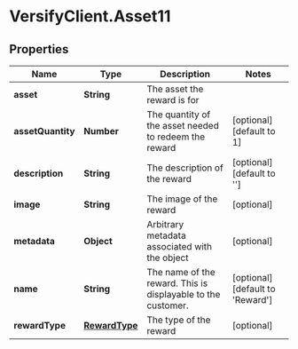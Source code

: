 # VersifyClient.Asset11

## Properties

Name | Type | Description | Notes
------------ | ------------- | ------------- | -------------
**asset** | **String** | The asset the reward is for | 
**assetQuantity** | **Number** | The quantity of the asset needed to redeem the reward | [optional] [default to 1]
**description** | **String** | The description of the reward | [optional] [default to &#39;&#39;]
**image** | **String** | The image of the reward | [optional] 
**metadata** | **Object** | Arbitrary metadata associated with the object | [optional] 
**name** | **String** | The name of the reward. This is displayable to the customer. | [optional] [default to &#39;Reward&#39;]
**rewardType** | [**RewardType**](RewardType.md) | The type of the reward | [optional] 


